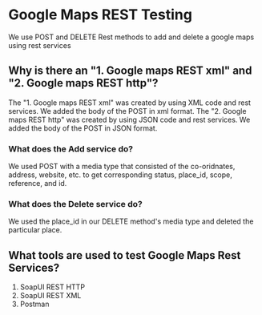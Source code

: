 # Google Maps REST Testing
We use POST and DELETE Rest methods to add and delete a google maps using rest services

## Why is there an "1. Google maps REST xml" and "2. Google maps REST http"?
The "1. Google maps REST xml" was created by using XML code and rest services. We added the body of the POST in xml format.
The "2. Google maps REST http" was created by using JSON code and rest services. We added the body of the POST in JSON format.

### What does the Add service do?
We used POST with a media type that consisted of the co-oridnates, address, website, etc. to get corresponding status, place_id, scope, reference, and id. 

### What does the Delete service do?
We used the place_id in our DELETE method's media type and deleted the particular place.

## What tools are used to test Google Maps Rest Services?
1. SoapUI REST HTTP
2. SoapUI REST XML
3. Postman
